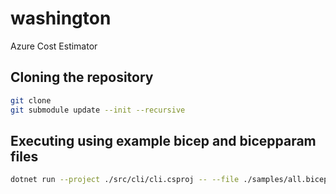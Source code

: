 # washington

Azure Cost Estimator

## Cloning the repository

```bash
git clone
git submodule update --init --recursive
```

## Executing using example bicep and bicepparam files

```bash
dotnet run --project ./src/cli/cli.csproj -- --file ./samples/all.bicep --params-file ./samples/all.bicepparam
```
